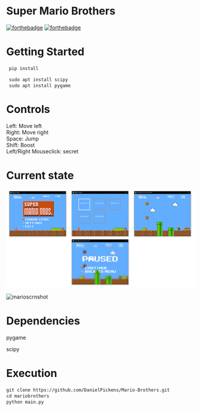 # Super Mario Brothers
[![forthebadge](https://forthebadge.com/images/badges/made-with-python.svg)](https://forthebadge.com)
[![forthebadge](https://forthebadge.com/images/badges/built-with-love.svg)](https://forthebadge.com)


# Getting Started
```
 pip install
```
```
 sudo apt install scipy
 sudo apt install pygame
 ```

# Controls

 Left: Move left  
 Right: Move right  
 Space: Jump  
 Shift: Boost   
 Left/Right Mouseclick: secret   

# Current state
![Alt text](img/pics.png "current state")

![marioscrnshot](https://user-images.githubusercontent.com/72703981/139520557-c5307cfe-913d-4883-b478-75ffec43663f.png)

# Dependencies	
pygame	

scipy	


# Execution
```
git clone https://github.com/DanielPickens/Mario-Brothers.git
cd mariobrothers
python main.py
```
